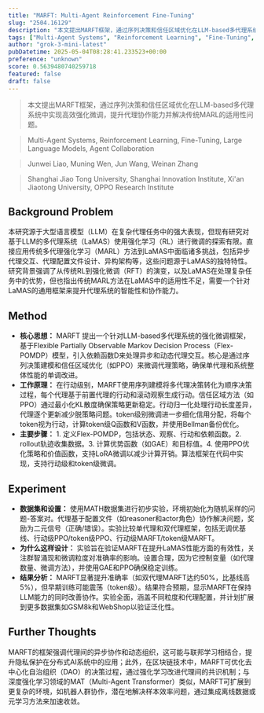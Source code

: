 ```yaml
---
title: "MARFT: Multi-Agent Reinforcement Fine-Tuning"
slug: "2504.16129"
description: "本文提出MARFT框架，通过序列决策和信任区域优化在LLM-based多代理系统中实现高效强化微调，提升代理协作能力并解决传统MARL的适用性问题。"
tags: ["Multi-Agent Systems", "Reinforcement Learning", "Fine-Tuning", "Large Language Models", "Agent Collaboration"]
author: "grok-3-mini-latest"
pubDatetime: 2025-05-04T08:28:41.233523+00:00
preference: "unknown"
score: 0.5639480740259718
featured: false
draft: false
---
```


> 本文提出MARFT框架，通过序列决策和信任区域优化在LLM-based多代理系统中实现高效强化微调，提升代理协作能力并解决传统MARL的适用性问题。

> Multi-Agent Systems, Reinforcement Learning, Fine-Tuning, Large Language Models, Agent Collaboration 

> Junwei Liao, Muning Wen, Jun Wang, Weinan Zhang

> Shanghai Jiao Tong University, Shanghai Innovation Institute, Xi'an Jiaotong University, OPPO Research Institute 

## Background Problem

本研究源于大型语言模型（LLM）在复杂代理任务中的强大表现，但现有研究对基于LLM的多代理系统（LaMAS）使用强化学习（RL）进行微调的探索有限。直接应用传统多代理强化学习（MARL）方法到LaMAS中面临诸多挑战，包括异步代理交互、代理配置文件设计、异构架构等，这些问题源于LaMAS的独特特性。研究背景强调了从传统RL到强化微调（RFT）的演变，以及LaMAS在处理复杂任务中的优势，但也指出传统MARL方法在LaMAS中的适用性不足，需要一个针对LaMAS的通用框架来提升代理系统的智能性和协作能力。

## Method

*   **核心思想：** MARFT 提出一个针对LLM-based多代理系统的强化微调框架，基于Flexible Partially Observable Markov Decision Process（Flex-POMDP）模型，引入依赖函数D来处理异步和动态代理交互。核心是通过序列决策建模和信任区域优化（如PPO）来微调代理策略，确保单代理和系统整体性能的单调改进。
*   **工作原理：** 在行动级别，MARFT使用序列建模将多代理决策转化为顺序决策过程，每个代理基于前置代理的行动和滚动观察生成行动。信任区域方法（如PPO）通过最小化KL散度确保策略更新稳定。行动归一化处理行动长度差异，代理逐个更新减少脱策略问题。token级别微调进一步细化信用分配，将每个token视为行动，计算token级Q函数和V函数，并使用Bellman备份优化。
*   **主要步骤：** 1. 定义Flex-POMDP，包括状态、观察、行动和依赖函数。2.  rollout轨迹收集数据。3. 计算优势函数（如GAE）和目标值。4. 使用PPO优化策略和价值函数，支持LoRA微调以减少计算开销。算法框架在代码中实现，支持行动级和token级微调。

## Experiment

*   **数据集和设置：** 使用MATH数据集进行初步实验，环境初始化为随机采样的问题-答案对。代理基于配置文件（如reasoner和actor角色）协作解决问题，奖励为二元信号（正确/错误）。实验比较单代理和双代理框架，包括无调优基线、行动级PPO/token级PPO、行动级MARFT/token级MARFT。
*   **为什么这样设计：** 实验旨在验证MARFT在提升LaMAS性能方面的有效性，关注群智涌现和微调粒度对准确率的影响。设置合理，因为它控制变量（如代理数量、微调方法），并使用GAE和PPO确保稳定训练。
*   **结果分析：** MARFT显著提升准确率（如双代理MARFT达约50%，比基线高5%），但早期训练可能震荡（token级）。结果符合预期，显示MARFT在保持LLM能力的同时改善协作。实验全面，涵盖不同粒度和代理配置，并计划扩展到更多数据集如GSM8k和WebShop以验证泛化性。

## Further Thoughts 

MARFT的框架强调代理间的异步协作和动态组织，这可能与联邦学习相结合，提升隐私保护在分布式AI系统中的应用；此外，在区块链技术中，MARFT可优化去中心化自治组织（DAO）的决策过程，通过强化学习改进代理间的共识机制；与深度强化学习领域的MAT（Multi-Agent Transformer）类似，MARFT可扩展到更复杂的环境，如机器人群协作，潜在地解决样本效率问题，通过集成离线数据或元学习方法来加速收敛。